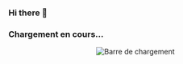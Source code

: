 ### Hi there 👋

<!--
**getMeer/getMeer** is a ✨ _special_ ✨ repository because its `README.md` (this file) appears on your GitHub profile.

Here are some ideas to get you started:

- 🔭 I’m currently working on ...
- 🌱 I’m currently learning ...
- 👯 I’m looking to collaborate on ...
- 🤔 I’m looking for help with ...
- 💬 Ask me about ...
- 📫 How to reach me: ...
- 😄 Pronouns: ...
- ⚡ Fun fact: ...
-->

### Chargement en cours...

<p align="center">
  <img src="https://progress-bar.dev/0/?title=progress" alt="Barre de chargement">
</p>
